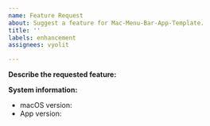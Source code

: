 ```yaml
---
name: Feature Request
about: Suggest a feature for Mac-Menu-Bar-App-Template.
title: ''
labels: enhancement
assignees: vyolit

---
```


**Describe the requested feature:**

**System information:**
- macOS version:
- App version:
